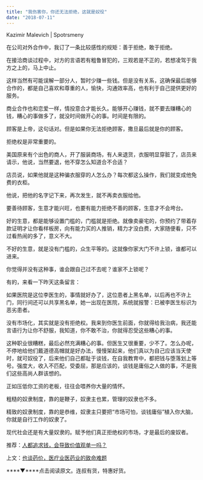 ```yaml
---
title: "我伤害你，你还无法拒绝，这就是奴役"
date: "2018-07-11"
---
```


Kazimir Malevich | Spotrsmeny

在公司对外合作中，我订了一条比较感性的规矩：善于拒绝，敢于拒绝。

在接洽商谈过程中，对方的言语若有粗鲁冒犯的，三观若是不正的，若想凌驾于我方之上的，马上中止。

这样当然有可能误解一部分人，暂时少赚一些钱。但是没有关系，这确保最后能够合作的，都是自己喜欢和尊重的人，愉快，沟通效率高，也有利于自己提供更好的服务。

商业合作也和恋爱一样，情投意合才能长久。能够开心赚钱，就不要去赚糟心的钱，糟心的事做多了，就没时间做开心的事。时间是有限的。

顾客是上帝，这句话对。但是如果你无法拒绝顾客，撒旦最后就是你的顾客。

拒绝权是非常重要的。

美国原来有个出色的商人，开了服装商场，有人来退货，衣服明显穿脏了，店员来请示，他说，当然要退，他不穿怎么知道合不合适？

店员说，如果他就是这种骗衣服穿的人怎么办？每次都这么操作，我们就变成他免费的衣柜。

他说，把他的名字记下来，再次发生，就不再卖衣服给他。

要善待顾客，生意才能兴旺，也要有能力拒绝不善的顾客，生意才不会垮台。

好的生意，都是能够设置门槛的，门槛就是拒绝。就像卖豪宅的，你预约了带着存款证明才让你看样板房，向有能力买的人推销，精力才没白费，大家随便看，只不过看热闹的多了，意义不大。

不好的生意，就是没有门槛的，众生平等的。这就像你家大门不许上锁，谁都可以进来。

你觉得并没有这种事，谁会跟自己过不去呢？谁家不上锁呢？

有的，来看一下昨天这条留言：

如果医院是这位李医生的，事情就好办了，这位患者上黑名单，以后再也不许上门，同行间还可以共享黑名单，她一出现在医院，系统就报警：已被李医生标识为恶劣患者。

没有市场化，其实就是没有拒绝权。我来到你医生前面，你就得给我治病，我还能言语行为让你不舒服，我知道，你不敢不治，你就得忍受这些糟心的事。

这种职业很糟糕，最后必然充满糟心的事。但医生又很重要，少不了。怎么办呢，不停地给他们戴道德高帽就是好办法，慢慢架起来，他们真以为自己应该当天使时，就可奴役了，后来他们自己都耻于谈钱，在自我教育中，都把钱与堕落划上等号。强度大，收入不匹配，受委屈，那是应该的，谈钱是庸俗之人做的事，不是我们这些高尚人群该想的。

正如压低你工资的老板，往往会喂养你大量的情怀。

粗糙的奴隶制度，靠的是鞭子，奴隶主也累，管理的奴隶也不多。

精致的奴隶制度，靠的是恭维，奴隶主只要把“市场可怕，谈钱庸俗”植入你大脑，你就是自行工作的奴隶了。

现代社会还是有大量奴隶的。赋予他们真正拒绝权的市场，才是最后的废奴者。

推荐：[人都追求钱，会导致价值观单一吗？](http://mp.weixin.qq.com/s?__biz=MjM5NDU0Mjk2MQ==&mid=2651625268&idx=1&sn=e7572d09ad3f202017e4b8606aba6302&chksm=bd7e132a8a099a3c2642ce0685b5206f01c7ed7884300275d4c6fd82440a7cd7818c3cf7c3b4&scene=21#wechat_redirect)

上文：[也谈药价，医疗业医药业的致命难题](http://mp.weixin.qq.com/s?__biz=MjM5NDU0Mjk2MQ==&mid=2651629147&idx=1&sn=d7f844ff7856dc471f184bb1e8ae49b4&chksm=bd7e22458a09ab53f40fe14fadd111a55882ac5d3c261e6926b7d7d156ca71a52a6257453736&scene=21#wechat_redirect)

****▼****点击阅读原文。连叔有货，特惠好货。
